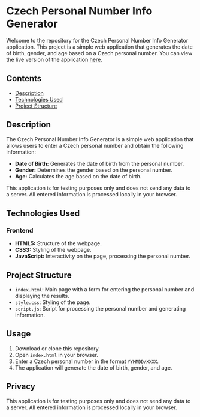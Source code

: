 # Czech Personal Number Info Generator

Welcome to the repository for the Czech Personal Number Info Generator application. This project is a simple web application that generates the date of birth, gender, and age based on a Czech personal number. You can view the live version of the application [here](https://lenkalaznovska.github.io/APP_CZ_Personal_Number_Info_Generator/).

## Contents

- [Description](#description)
- [Technologies Used](#technologies-used)
- [Project Structure](#project-structure)

## Description

The Czech Personal Number Info Generator is a simple web application that allows users to enter a Czech personal number and obtain the following information:

- **Date of Birth:** Generates the date of birth from the personal number.
- **Gender:** Determines the gender based on the personal number.
- **Age:** Calculates the age based on the date of birth.

This application is for testing purposes only and does not send any data to a server. All entered information is processed locally in your browser.

## Technologies Used

### Frontend

- **HTML5:** Structure of the webpage.
- **CSS3:** Styling of the webpage.
- **JavaScript:** Interactivity on the page, processing the personal number.

## Project Structure

- `index.html`: Main page with a form for entering the personal number and displaying the results.
- `style.css`: Styling of the page.
- `script.js`: Script for processing the personal number and generating information.

## Usage

1. Download or clone this repository.
2. Open `index.html` in your browser.
3. Enter a Czech personal number in the format `YYMMDD/XXXX`.
4. The application will generate the date of birth, gender, and age.

## Privacy

This application is for testing purposes only and does not send any data to a server. All entered information is processed locally in your browser.
